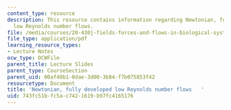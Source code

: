 ```yaml
---
content_type: resource
description: This resource contains information regarding Newtonian, fully developed
  low Reynolds number flows.
file: /media/courses/20-430j-fields-forces-and-flows-in-biological-systems-fall-2015/743fc51bfc5ac7421619b97fc4165176_MIT20_430JF15_Lecture18.pdf
file_type: application/pdf
learning_resource_types:
- Lecture Notes
ocw_type: OCWFile
parent_title: Lecture Slides
parent_type: CourseSection
parent_uid: 00af40b1-0dae-3d00-3b84-f7b075853f42
resourcetype: Document
title: 'Newtonian, fully developed low Reynolds number flows   '
uid: 743fc51b-fc5a-c742-1619-b97fc4165176
---
```

